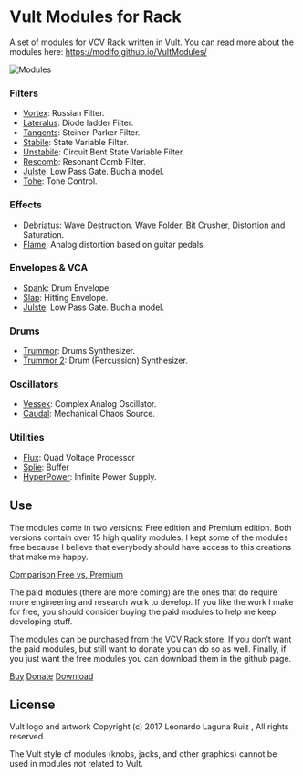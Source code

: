 # Vult Modules for Rack

A set of modules for VCV Rack written in Vult. You can read more about the modules here: https://modlfo.github.io/VultModules/


![Modules](https://modlfo.github.io/VultModules/images/modules.png "Modules")

### Filters
- [Vortex](https://modlfo.github.io/VultModules/vortex/): Russian Filter.
- [Lateralus](https://modlfo.github.io/VultModules/lateralus/): Diode ladder Filter.
- [Tangents](https://modlfo.github.io/VultModules/tangents/): Steiner-Parker Filter.
- [Stabile](https://modlfo.github.io/VultModules/stabile/): State Variable Filter.
- [Unstabile](https://modlfo.github.io/VultModules/unstabile/): Circuit Bent State Variable Filter.
- [Rescomb](https://modlfo.github.io/VultModules/rescomb/): Resonant Comb Filter.
- [Julste](https://modlfo.github.io/VultModules/julste/): Low Pass Gate. Buchla model.
- [Tohe](https://modlfo.github.io/VultModules/tohe/): Tone Control.

### Effects
- [Debriatus](https://modlfo.github.io/VultModules/debriatus/): Wave Destruction. Wave Folder, Bit Crusher, Distortion and Saturation.
- [Flame](https://modlfo.github.io/VultModules/flame/): Analog distortion based on guitar pedals.

### Envelopes & VCA
- [Spank](https://modlfo.github.io/VultModules/spank/): Drum Envelope.
- [Slap](https://modlfo.github.io/VultModules/slap/): Hitting Envelope.
- [Julste](https://modlfo.github.io/VultModules/julste/): Low Pass Gate. Buchla model.

### Drums
- [Trummor](https://modlfo.github.io/VultModules/trummor/): Drums Synthesizer.
- [Trummor 2](https://modlfo.github.io/VultModules/trummor2/): Drum (Percussion) Synthesizer.

### Oscillators
- [Vessek](https://modlfo.github.io/VultModules/vessek/): Complex Analog Oscillator.
- [Caudal](https://modlfo.github.io/VultModules/caudal/): Mechanical Chaos Source.

### Utilities
- [Flux](https://modlfo.github.io/VultModules/flux/): Quad Voltage Processor
- [Splie](https://modlfo.github.io/VultModules/splie/): Buffer
- [HyperPower](https://modlfo.github.io/VultModules/hyperpower/): Infinite Power Supply.

## Use

The modules come in two versions: Free edition and Premium edition. Both versions contain over 15 high quality modules. I kept some of the modules free because I believe that everybody should have access to this creations that make me happy.

[Comparison Free vs. Premium](https://modlfo.github.io/VultModules/download/)

The paid modules (there are more coming) are the ones that do require more engineering and research work to develop. If you like the work I make for free, you should consider buying the paid modules to help me keep developing stuff.

The modules can be purchased from the VCV Rack store. If you don’t want the paid modules, but still want to donate you can do so as well. Finally, if you just want the free modules you can download them in the github page.

[Buy](https://vcvrack.com/plugins.html#Leonardo%20Laguna%20Ruiz)
[Donate](https://www.paypal.me/VultModules)
[Download](https://github.com/modlfo/VultModules/releases)

## License

Vult logo and artwork Copyright (c) 2017 Leonardo Laguna Ruiz , All rights reserved.

The Vult style of modules (knobs, jacks, and other graphics) cannot be used in modules not related to Vult. 


